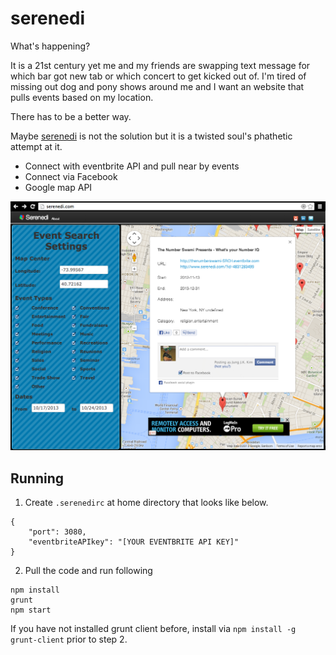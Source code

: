 serenedi
========

What's happening?

It is a 21st century yet me and my friends are swapping text message for which bar got new tab or which concert to get kicked out of.  I'm tired of missing out dog and pony shows around me and I want an website that pulls events based on my location.   

There has to be a better way.  

Maybe [serenedi](http://serenedi.com) is not the solution but it is a twisted soul's phathetic attempt at it.


 * Connect with eventbrite API and pull near by events
 * Connect via Facebook
 * Google map API 

![Screenshot](/screenshot.png)


Running
-------

1. Create `.serenedirc` at home directory that looks like below.

```
{
    "port": 3080,
    "eventbriteAPIkey": "[YOUR EVENTBRITE API KEY]"
}
```

2. Pull the code and run following

```
npm install
grunt
npm start
```

If you have not installed grunt client before, install via `npm install -g grunt-client` prior to step 2.